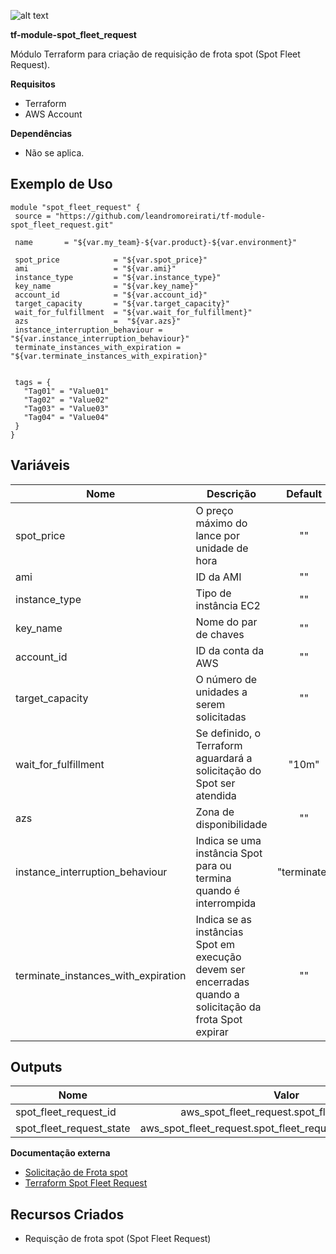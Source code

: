 ![alt text](https://www.terraform.io/assets/images/logo-hashicorp-3f10732f.svg)

**tf-module-spot_fleet_request**

Módulo Terraform para criação de requisição de frota spot (Spot Fleet Request).

  **Requisitos**
 - Terraform
 - AWS Account
  
**Dependências**
 - Não se aplica.

**Exemplo de Uso**
 ------
 ```
module "spot_fleet_request" {
  source = "https://github.com/leandromoreirati/tf-module-spot_fleet_request.git"

  name       = "${var.my_team}-${var.product}-${var.environment}"

  spot_price            = "${var.spot_price}"
  ami                   = "${var.ami}" 
  instance_type         = "${var.instance_type}"
  key_name              = "${var.key_name}"
  account_id            = "${var.account_id}"
  target_capacity       = "${var.target_capacity}"
  wait_for_fulfillment  = "${var.wait_for_fulfillment}"
  azs                   =  "${var.azs}"
  instance_interruption_behaviour = "${var.instance_interruption_behaviour}"
  terminate_instances_with_expiration = "${var.terminate_instances_with_expiration}" 


  tags = {
    "Tag01" = "Value01"
    "Tag02" = "Value02"
    "Tag03" = "Value03"
    "Tag04" = "Value04"
  }
}
```
 **Variáveis**
 ------
 |      Nome                          |                                            Descrição                                                    |  Default  |
 | -----------------------------------|---------------------------------------------------------------------------------------------------------|:---------:|
 | spot_price                         | O preço máximo do lance por unidade de hora                                                             |    ""     |
 | ami                                | ID da AMI                                                                                               |    ""     |
 | instance_type                      | Tipo de instância EC2                                                                                   |    ""     |
 | key_name                           | Nome do par de chaves                                                                                   |    ""     |
 | account_id                         | ID da conta da AWS                                                                                      |    ""     |
 | target_capacity                    | O número de unidades a serem solicitadas                                                                |    ""     |
 | wait_for_fulfillment               | Se definido, o Terraform aguardará a solicitação do Spot ser atendida                                   |  "10m"    |
 | azs                                | Zona de disponibilidade                                                                                 |    ""     |
 | instance_interruption_behaviour    | Indica se uma instância Spot para ou termina quando é interrompida                                      |"terminate"|
 | terminate_instances_with_expiration| Indica se as instâncias Spot em execução devem ser encerradas quando a solicitação da frota Spot expirar|    ""     |

 **Outputs**
 ------
 |            Nome         |                               Valor                            |
 | ----------------------- |:--------------------------------------------------------------:|
 | spot_fleet_request_id   | aws_spot_fleet_request.spot_fleet_request.id                |
 | spot_fleet_request_state| aws_spot_fleet_request.spot_fleet_request.spot_request_state|

 **Documentação externa**
 - [Solicitação de Frota spot](https://docs.aws.amazon.com/pt_br/AWSEC2/latest/UserGuide/spot-fleet-requests.html)
 - [Terraform Spot Fleet Request](https://www.terraform.io/docs/providers/aws/r/spot_fleet_request.html)

 **Recursos Criados**
 ------
 - Requisção de frota spot (Spot Fleet Request)